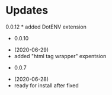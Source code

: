 # Updates

0.0.12 \* added DotENV extension

- 0.0.10

* (2020-06-29)
* added "html tag wrapper" expentsion

- 0.0.7

* (2020-06-28)
* ready for install after fixed
